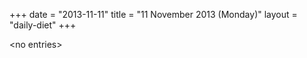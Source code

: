 +++
date = "2013-11-11"
title = "11 November 2013 (Monday)"
layout = "daily-diet"
+++


\<no entries\>

